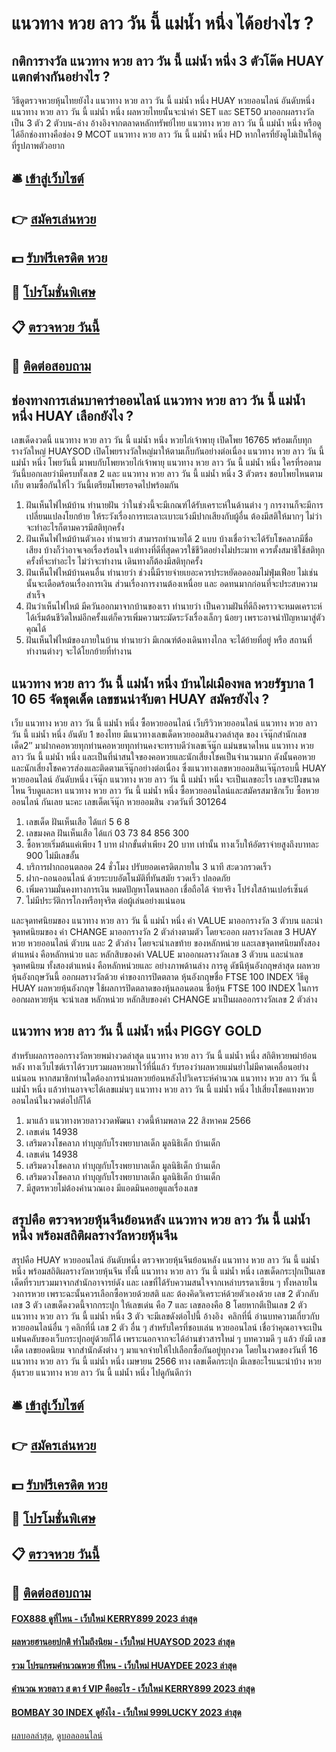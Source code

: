 # แนวทาง หวย ลาว วัน นี้ แม่น้ำ หนึ่ง ได้อย่างไร ?
## กติการางวัล แนวทาง หวย ลาว วัน นี้ แม่น้ำ หนึ่ง 3 ตัวโต๊ด HUAY แตกต่างกันอย่างไร ?
วิธีดูตรวจหวยหุ้นไทยยังไง แนวทาง หวย ลาว วัน นี้ แม่น้ำ หนึ่ง HUAY หวยออนไลน์ อันดับหนึ่ง แนวทาง หวย ลาว วัน นี้ แม่น้ำ หนึ่ง ผลหวยไทยนั้นจะนำค่า SET และ SET50 มาออกผลรางวัลเป็น 3 ตัว 2 ตัวบน-ล่าง อ้างอิงจากตลาดหลักทรัพย์ไทย แนวทาง หวย ลาว วัน นี้ แม่น้ำ หนึ่ง หรือดูได้อีกช่องทางคือช่อง 9 MCOT แนวทาง หวย ลาว วัน นี้ แม่น้ำ หนึ่ง HD หากใครที่ยังดูไม่เป็นให้ดูที่รูปภาพตัวอยาก

## 🛎 [เข้าสู่เว็บไซต์](https://bit.ly/3BG5bNw)
## 👉 [สมัครเล่นหวย](https://bit.ly/3BG5bNw)
## 💵 [รับฟรีเครดิต หวย](https://bit.ly/3C3mvgS)
## 👑 [โปรโมชั่นพิเศษ](https://bit.ly/3C3mvgS)
## 📋 [ตรวจหวย วันนี้](https://bit.ly/3C3mvgS)
## 📱 [ติดต่อสอบถาม](https://bit.ly/3C3mvgS)

## ช่องทางการเล่นบาคาร่าออนไลน์ แนวทาง หวย ลาว วัน นี้ แม่น้ำ หนึ่ง HUAY เลือกยังไง ?
เลขเด็ดงวดนี้ แนวทาง หวย ลาว วัน นี้ แม่น้ำ หนึ่ง หวยไก่เจ้าพายุ เปิดโพย 16765 พร้อมเก็บทุกรางวัลใหญ่ HUAYSOD เปิดโพยรางวัลใหญ่มาให้ตามเก็บกันอย่างต่อเนื่อง แนวทาง หวย ลาว วัน นี้ แม่น้ำ หนึ่ง โพยวันนี้ มาพบกับโพยหวยไก่เจ้าพายุ แนวทาง หวย ลาว วัน นี้ แม่น้ำ หนึ่ง ใครที่รอตามวันนี้บอกเลยว่ามีครบทั้งเลข 2 และ แนวทาง หวย ลาว วัน นี้ แม่น้ำ หนึ่ง 3 ตัวตรง ชอบโพยไหนตามเก็บ ตามซื้อกันให้ไว วันนี้เตรียมโพยรอจดไปพร้อมกัน
1. ฝันเห็นไฟไหม้บ้าน ทำนายฝัน ว่าในช่วงนี้จะมีเกณฑ์ได้รับเคราะห์ในด้านต่าง ๆ การงานก็จะมีการเปลี่ยนแปลงโยกย้าย ให้ระวังเรื่องการทะเลาะเบาะแว้งมีปากเสียงกับผู้อื่น ต้องมีสติให้มากๆ ไม่ว่าจะทำอะไรก็ตามควรมีสติทุกครั้ง
2. ฝันเห็นไฟไหม้บ้านตัวเอง ทำนายว่า สามารถทำนายได้ 2 แบบ บ้างเชื่อว่าจะได้รับโชคลาภมีชื่อเสียง บ้างก็ว่าอาจเจอเรื่องร้อนใจ แต่ทางที่ดีที่สุดควรใช้ชีวิตอย่างไม่ประมาท ควรตั้งสมาธิใช้สติทุกครั้งที่จะทำอะไร ไม่ว่าจะทำงาน เดินทางก็ต้องมีสติทุกครั้ง
3. ฝันเห็นไฟไหม้บ้านคนอื่น ทำนายว่า ช่วงนี้มีรายจ่ายเยอะควรประหยัดอดออมไม่ฟุ่มเฟือย ไม่เช่นนั้นจะเดือดร้อนเรื่องการเงิน ส่วนเรื่องการงานต้องเหนื่อย และ อดทนมากก่อนที่จะประสบความสำเร็จ
4. ฝันว่าเห็นไฟไหม้ มีควันออกมาจากบ้านของเรา ทำนายว่า เป็นความฝันที่ดีถึงคราวจะหมดเคราะห์ ได้เริ่มต้นชีวิตใหม่อีกครั้งแต่ก็ควรเพิ่มความระมัดระวังเรื่องเล็กๆ น้อยๆ เพราะอาจนำปัญหามาสู่ตัวคุณได้
5. ฝันเห็นไฟไหม้ของภายในบ้าน ทำนายว่า มีเกณฑ์ต้องเดินทางไกล จะได้ย้ายที่อยู่ หรือ สถานที่ทำงานต่างๆ จะได้โยกย้ายที่ทำงาน

## แนวทาง หวย ลาว วัน นี้ แม่น้ำ หนึ่ง บ้านไผ่เมืองพล หวยรัฐบาล 1 10 65 จัดชุดเด็ด เลขชนน่าจับตา HUAY สมัครยังไง ?
เว็บ แนวทาง หวย ลาว วัน นี้ แม่น้ำ หนึ่ง ซื้อหวยออนไลน์ เว็บรีวิวหวยออนไลน์ แนวทาง หวย ลาว วัน นี้ แม่น้ำ หนึ่ง อันดับ 1 ของไทย มีแนวทางเลขเด็ดหวยออมสินงวดล่าสุด ของ เจ๊นุ๊กสำนักเลขเด็ด2″ มาฝากคอหวยทุกท่านคอหวยทุกท่านคงจะทราบดีว่าเลขเจ๊นุ๊ก แม่นขนาดไหน แนวทาง หวย ลาว วัน นี้ แม่น้ำ หนึ่ง และเป็นที่น่าสนใจของคอหวยและนักเสี่ยงโชคเป็นจำนวนมาก ดังนั้นคอหวยและนักเสี่ยงโชคควรส่องและติดตามเจ๊นุ๊กอย่างต่อเนื่อง ซึ่งแนวทางเลขหวยออมสินเจ๊นุ๊กรอบนี้ HUAY หวยออนไลน์ อันดับหนึ่ง เจ๊นุ๊ก แนวทาง หวย ลาว วัน นี้ แม่น้ำ หนึ่ง จะเป็นเลขอะไร เลขจะปังขนาดไหน รีบดูและหา แนวทาง หวย ลาว วัน นี้ แม่น้ำ หนึ่ง ซื้อหวยออนไลน์และสมัครสมาชิกเว็บ ซื้อหวยออนไลน์ กันเลย นะคะ
เลขเด็ดเจ๊นุ๊ก หวยออมสิน งวดวันที่ 301264
1. เลขเด็ด ฝันเห็นเสือ ได้แก่ 5 6 8
2. เลขมงคล ฝันเห็นเสือ ได้แก่ 03 73 84 856 300
3. ซื้อหวยเริ่มต้นแค่เพียง 1 บาท ฝากขั้นต่ำเพียง 20 บาท เท่านั้น ทางเว็บให้อัตราจ่ายสูงถึงบาทละ 900 ไม่มีเลขอั้น
4. บริการฝากถอนตลอด 24 ชั่วโมง ปรับยอดเครดิตภายใน 3 นาที สะดวกรวดเร็ว
5. ฝาก-ถอนออนไลน์ ด้วยระบบอัตโนมัติที่ทันสมัย รวดเร็ว ปลอดภัย
6. เพิ่มความมั่นคงทางการเงิน หมดปัญหาโดนหลอก เชื่อถือได้ จ่ายจริง โปร่งใสล้านเปอร์เซ็นต์
7. ไม่มีประวัติการโกงหรือทุจริต ต่อผู้เล่นอย่างแน่นอน

และจุดทศนิยมของ แนวทาง หวย ลาว วัน นี้ แม่น้ำ หนึ่ง ค่า VALUE มาออกรางวัล 3 ตัวบน และนำจุดทศนิยมของ ค่า CHANGE มาออกรางวัล 2 ตัวล่างตามตัว
โดยจะออก ผลรางวัลเลข 3 HUAY หวย หวยออนไลน์ ตัวบน และ 2 ตัวล่าง โดยจะนำเลขท้าย ของหลักหน่วย และเลขจุดทศนิยมทั้งสองตำแหน่ง คือหลักหน่วย และ หลักสิบของค่า VALUE มาออกผลรางวัลเลข 3 ตัวบน และนำเลขจุดทศนิยม ทั้งสองตำแหน่ง คือหลักหน่วยและ
อย่างภาพด้านล่าง
การดู ดัชนีหุ้นอังกฤษล่าสุด ผลหวยหุ้นอังกฤษวันนี้ ออกผลรางวัลด้วย ค่าของการปิดตลาด หุ้นอังกฤษชื่อ FTSE 100 INDEX
วิธีดู HUAY ผลหวยหุ้นอังกฤษ ใช้ผลการปิดตลาดของหุ้นลอนดอน ชื่อหุ้น FTSE 100 INDEX ในการออกผลหวยหุ้น จะนำเลข หลักหน่วย
หลักสิบของค่า CHANGE มาเป็นผลออกรางวัลเลข 2 ตัวล่าง

## แนวทาง หวย ลาว วัน นี้ แม่น้ำ หนึ่ง PIGGY GOLD
สำหรับผลการออกรางวัลหวยพม่างวดล่าสุด แนวทาง หวย ลาว วัน นี้ แม่น้ำ หนึ่ง สถิติหวยพม่าย้อนหลัง ทางเว็บไซต์เราได้รวบรวมผลหวยมาไว้ที่นี่แล้ว รับรองว่าผลหวยแม่นยำไม่มีคาดเคลื่อนอย่างแน่นอน หากสมาชิกท่านใดต้องการนำผลหวยย้อนหลังไปวิเคราะห์คำนวณ แนวทาง หวย ลาว วัน นี้ แม่น้ำ หนึ่ง แล้วท่านอาจจะได้เลขแม่นๆ แนวทาง หวย ลาว วัน นี้ แม่น้ำ หนึ่ง ไปเสี่ยงโชคแทงหวยออนไลน์ในงวดต่อไปก็ได้
1. มาแล้ว แนวทางหวยลาวงวดพัฒนา งวดนี้ห้ามพลาด 22 สิงหาคม 2566
2. เลขเด่น 14938
3. เสริมดวงโชคลาภ ทำบุญกับโรงพยาบาลเด็ก มูลนิธิเด็ก บ้านเด็ก
4. เลขเด่น 14938
5. เสริมดวงโชคลาภ ทำบุญกับโรงพยาบาลเด็ก มูลนิธิเด็ก บ้านเด็ก
6. เสริมดวงโชคลาภ ทำบุญกับโรงพยาบาลเด็ก มูลนิธิเด็ก บ้านเด็ก
7. มีสูตรหวยไม่ต้องคำนวณเอง มีแอดมินคอยดูแลเรื่องเลข

## สรุปคือ ตรวจหวยหุ้นจีนย้อนหลัง แนวทาง หวย ลาว วัน นี้ แม่น้ำ หนึ่ง พร้อมสถิติผลรางวัลหวยหุ้นจีน
สรุปคือ HUAY หวยออนไลน์ อันดับหนึ่ง ตรวจหวยหุ้นจีนย้อนหลัง แนวทาง หวย ลาว วัน นี้ แม่น้ำ หนึ่ง พร้อมสถิติผลรางวัลหวยหุ้นจีน ทั้งนี้ แนวทาง หวย ลาว วัน นี้ แม่น้ำ หนึ่ง เลขเด็ดกระปุกเป็นเลขเด็ดที่รวบรวมมาจากสำนักอาจารย์ดัง และ เลขที่ได้รับความสนใจจากเหล่าบรรดาเซียน ๆ ทั้งหลายในวงการหวย เพราะฉะนั้นควรเลือกซื้อหวยด้วยสติ และ ต้องคิดวิเคราะห์ด้วยตัวเองด้วย
เลข 2 ตัวกลับ
เลข 3 ตัว
เลขเด็ดงวดนี้จากกระปุก ให้เลขเด่น คือ 7 และ เลขลองคือ 8 โดยหากตีเป็นเลข 2 ตัว แนวทาง หวย ลาว วัน นี้ แม่น้ำ หนึ่ง 3 ตัว จะมีเลขดังต่อไปนี้
อ้างอิง  คลิกที่นี่
อ่านบทความเกี่ยวกับหวยออนไลน์อื่น ๆ คลิกที่นี่
เลข 2 ตัว อื่น ๆ
สำหรับใครที่ชอบเล่น หวยออนไลน์ เชื่อว่าคุณอาจจะเป็นแฟนคลับของเว็บกระปุกอยู่ด้วยก็ได้ เพราะนอกจากจะได้อ่านข่าวสารใหม่ ๆ บทความดี ๆ แล้ว ยังมี เลขเด็ด เลขยอดนิยม จากสำนักดังต่าง ๆ มาแจกจ่ายให้ไปเลือกซื้อกันอยู่ทุกงวด โดยในงวดของวันที่ 16 แนวทาง หวย ลาว วัน นี้ แม่น้ำ หนึ่ง เมษายน 2566 ทาง เลขเด็ดกระปุก มีเลขอะไรแนะนำบ้าง หวยลุ้นรวย แนวทาง หวย ลาว วัน นี้ แม่น้ำ หนึ่ง ไปดูกันดีกว่า

## 🛎 [เข้าสู่เว็บไซต์](https://bit.ly/3BG5bNw)
## 👉 [สมัครเล่นหวย](https://bit.ly/3BG5bNw)
## 💵 [รับฟรีเครดิต หวย](https://bit.ly/3C3mvgS)
## 👑 [โปรโมชั่นพิเศษ](https://bit.ly/3C3mvgS)
## 📋 [ตรวจหวย วันนี้](https://bit.ly/3C3mvgS)
## 📱 [ติดต่อสอบถาม](https://bit.ly/3C3mvgS)

#### [FOX888 ดูที่ไหน - เว็บใหม่ KERRY899 2023 ล่าสุด](https://atom.io/themes/fox888%20ดูที่ไหน%20-%20เว็บใหม่%20kerry899%202023%20ล่าสุด)
#### [ผลหวยฮานอยปกติ ทำไมถึงนิยม - เว็บใหม่ HUAYSOD 2023 ล่าสุด](https://atom.io/themes/ผลหวยฮานอยปกติ%20ทำไมถึงนิยม%20-%20เว็บใหม่%20huaysod%202023%20ล่าสุด)
#### [รวม โปรแกรมคำนวณหวย ที่ไหน - เว็บใหม่ HUAYDEE 2023 ล่าสุด](https://atom.io/themes/รวม%20โปรแกรมคำนวณหวย%20ที่ไหน%20-%20เว็บใหม่%20huaydee%202023%20ล่าสุด)
#### [คำนวณ หวยลาว ส ตา ร์ VIP คืออะไร - เว็บใหม่ KERRY899 2023 ล่าสุด](https://atom.io/themes/คำนวณ%20หวยลาว%20ส%20ตา%20ร์%20vip%20คืออะไร%20-%20เว็บใหม่%20kerry899%202023%20ล่าสุด)
#### [BOMBAY 30 INDEX ดูยังไง - เว็บใหม่ 999LUCKY 2023 ล่าสุด](https://atom.io/themes/bombay%2030%20index%20ดูยังไง%20-%20เว็บใหม่%20999lucky%202023%20ล่าสุด)

[ผลบอลล่าสุด](https://siamsport.tv "ผลบอลล่าสุด"), [ดูบอลออนไลน์](https://siamsport.tv/ดูบอลสด "ดูบอลออนไลน์")